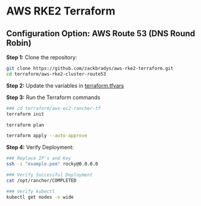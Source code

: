 # AWS RKE2 Terraform

## Configuration Option: **AWS Route 53 (DNS Round Robin)**

**Step 1:** Clone the repository:
```bash
git clone https://github.com/zackbradys/aws-rke2-terraform.git
cd terraform/aws-rke2-cluster-route53
```

**Step 2:** Update the variables in [terraform.tfvars](terraform.tfvars)

**Step 3:** Run the Terraform commands
```bash
### cd terraform/aws-ec2-rancher-tf
terraform init

terraform plan

terraform apply --auto-approve
```

**Step 4:** Verify Deployment:
```bash
### Replace IP's and Key
ssh -i "example.pem" rocky@0.0.0.0

### Verify Successful Deployment
cat /opt/rancher/COMPLETED

### Verify kubectl
kubectl get nodes -o wide
```